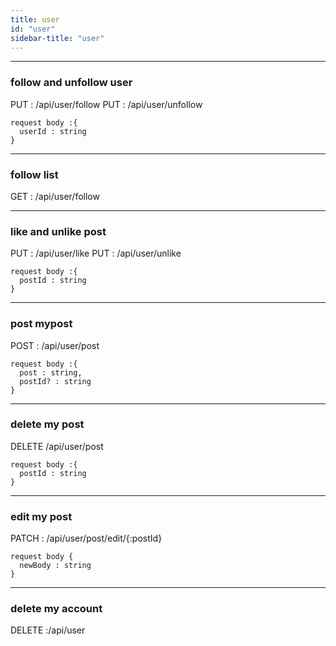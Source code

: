```yaml
---
title: user
id: "user"
sidebar-title: "user"
---
```


___
### **follow and unfollow user**
PUT : /api/user/follow
PUT : /api/user/unfollow

```
request body :{
  userId : string
}
```

___

### **follow list**
GET : /api/user/follow

___
### **like and unlike post**
PUT : /api/user/like
PUT : /api/user/unlike
```
request body :{
  postId : string
}
```

___

### **post mypost**
POST : /api/user/post
```
request body :{
  post : string,
  postId? : string
}
```
___
### **delete my post**
DELETE /api/user/post
```
request body :{
  postId : string
}
```

___
### **edit my post**
PATCH : /api/user/post/edit/{:postId}
```
request body {
  newBody : string
}
```

___
### **delete my account**
DELETE :/api/user